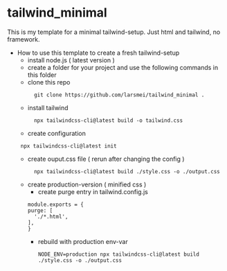 # tailwind_minimal
This is my template for a minimal tailwind-setup. Just html and tailwind, no framework.


* How to use this template to create a fresh tailwind-setup
  * install node.js ( latest version )
  * create a folder for your project and use the following commands in this folder
  * clone this repo
    ```shell
      git clone https://github.com/larsmei/tailwind_minimal .
    ```
  * install tailwind
    ```shell
      npx tailwindcss-cli@latest build -o tailwind.css
    ```
  * create configuration
   ```shell
    npx tailwindcss-cli@latest init
    ```    
  * create ouput.css file ( rerun after changing the config )
    ```shell
      npx tailwindcss-cli@latest build ./style.css -o ./output.css
    ```
  * create production-version ( minified css )
    * create purge entry in tailwind.config.js
    ```shell
    module.exports = {
    purge: [
      './*.html',
    ],
    }
    ```
    * rebuild with production env-var
      ``` shell
      NODE_ENV=production npx tailwindcss-cli@latest build ./style.css -o ./output.css
      ```
